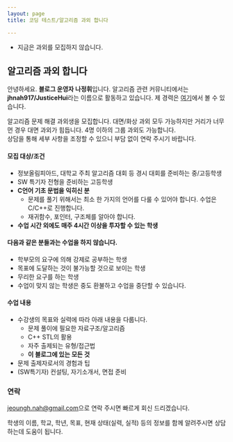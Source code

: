 ```yaml
---
layout: page
title: 코딩 테스트/알고리즘 과외 합니다

---
```


* 지금은 과외를 모집하지 않습니다.

## 알고리즘 과외 합니다
안녕하세요. **블로그 운영자 나정휘**입니다. 알고리즘 관련 커뮤니티에서는 **jhnah917/JusticeHui**라는 이름으로 활동하고 있습니다. 제 경력은 [여기](/about/)에서 볼 수 있습니다.

알고리즘 문제 해결 과외생을 모집합니다. 대면/화상 과외 모두 가능하지만 거리가 너무 먼 경우 대면 과외가 힘듭니다. 4명 이하의 그룹 과외도 가능합니다.<br>
상담을 통해 세부 사항을 조정할 수 있으니 부담 없이 연락 주시기 바랍니다.

#### 모집 대상/조건
* 정보올림피아드, 대학교 주최 알고리즘 대회 등 경시 대회를 준비하는 중/고등학생
* SW 특기자 전형을 준비하는 고등학생
* **C언어 기초 문법을 익히신 분**
  * 문제를 풀기 위해서는 최소 한 가지의 언어를 다룰 수 있어야 합니다. 수업은 C/C++로 진행합니다.
  * 재귀함수, 포인터, 구조체를 알아야 합니다.
* **수업 시간 외에도 매주 4시간 이상을 투자할 수 있는 학생**

#### 다음과 같은 분들과는 수업을 하지 않습니다.
* 학부모의 요구에 의해 강제로 공부하는 학생
* 목표에 도달하는 것이 불가능할 것으로 보이는 학생
* 무리한 요구를 하는 학생
* 수업이 맞지 않는 학생은 중도 환불하고 수업을 중단할 수 있습니다.

#### 수업 내용
* 수강생의 목표와 실력에 따라 아래 내용을 다룹니다.
  * 문제 풀이에 필요한 자료구조/알고리즘
  * C++ STL의 활용
  * 자주 출제되는 유형/접근법
  * **이 블로그에 있는 모든 것**
* 문제 출제자로서의 경험과 팁
* (SW특기자) 컨설팅, 자기소개서, 면접 준비

### 연락
<style>
.mail-address:after{
    content:attr(data-name) "@" attr(data-domain) "." attr(data-tld);
    text-decoration: underline
}
</style>
<a href="#" class="mail-address" data-name="jeoungh.nah" data-domain="gmail" data-tld="com" onclick="window.location.href = 'mailto:' + this.dataset.name + '@' + this.dataset.domain + '.' + this.dataset.tld"></a>으로 연락 주시면 빠르게 회신 드리겠습니다.

학생의 이름, 학교, 학년, 목표, 현재 상태(실력, 실적) 등의 정보를 함께 알려주시면 상담하는데 도움이 됩니다.
